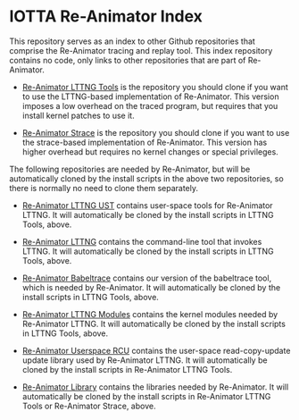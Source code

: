 # IOTTA Re-Animator Index

This repository serves as an index to other Github repositories that
comprise the Re-Animator tracing and replay tool.  This index
repository contains no code, only links to other repositories that are
part of Re-Animator.

* [Re-Animator LTTNG Tools](http://github.com/SNIA/reanimator-lttng-tools) is
  the repository you should clone if you want to use the LTTNG-based
  implementation of Re-Animator.  This version imposes a low overhead
  on the traced program, but requires that you install kernel patches
  to use it.

* [Re-Animator Strace](http://github.com/SNIA/reanimator-strace) is the
  repository you should clone if you want to use the strace-based
  implementation of Re-Animator.  This version has higher overhead but
  requires no kernel changes or special privileges.

The following repositories are needed by Re-Animator, but will be
automatically cloned by the install scripts in the above two
repositories, so there is normally no need to clone them separately.

* [Re-Animator LTTNG UST](http://github.com/SNIA/reanimator-lttng-ust)
  contains user-space tools for Re-Animator LTTNG.  It will
  automatically be cloned by the install scripts in LTTNG Tools,
  above.

* [Re-Animator LTTNG](http://github.com/SNIA/reanimator-lttng)
  contains the command-line tool that invokes LTTNG.  It will
  automatically be cloned by the install scripts in LTTNG Tools,
  above.

* [Re-Animator Babeltrace](http://github.com/SNIA/reanimator-babeltrace)
  contains our version of the babeltrace tool, which is needed by
  Re-Animator.  It will automatically be cloned by the install scripts
  in LTTNG Tools, above.

* [Re-Animator LTTNG Modules](http://github.com/SNIA/reanimator-lttng-modules)
  contains the kernel modules needed by Re-Animator LTTNG.  It will
  automatically be cloned by the install scripts in LTTNG Tools,
  above.
* [Re-Animator Userspace RCU](http://github.com/SNIA/reanimator-userspace-rcu )
  contains the user-space read-copy-update update library used by
  Re-Animator LTTNG.  It will automatically be cloned by the install
  scripts in Re-Animator LTTNG Tools.

* [Re-Animator Library](http://github.com/SNIA/reanimator-library)
  contains the libraries needed by Re-Animator.  It will automatically
  be cloned by the install scripts in Re-Animator LTTNG Tools or
  Re-Animator Strace, above.

